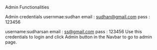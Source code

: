 Admin Functionalities

Admin credentials
usernmae:sudhan
email : sudhan@gmail.com
pass : 123456

    

username:sudharsan
email : ss@gmail.com
pass : 123456
Use this credentials to login and click Admin button in the Navbar to go to admin page.
